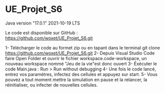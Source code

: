 # UE_Projet_S6

Java version "17.0.1" 2021-10-19 LTS

Le code est disponible sur GitHub : https://github.com/woxet/UE_Projet_S6.git

1- Télécharger le code au formet zip ou en tapant dans le terminal git clone https://github.com/woxet/UE_Projet_S6.git
2- Depuis Visual Studio Code faire Open Folder et ouvrir le fichier workspace.code-workspace, un nouveau workspace nommé "Jeu de la vie"est donc ouvert
3- Éxécuter le code Main.java : Run > Run without debugging 
4- Une fois le code lancé, entrez vos paramètres, infectez des cellules et appuyez sur start.
5- Vous pouvez a tout moment mettre la simulation en pause et la relancer, la réinitialiser, ou infecter de nouvelles cellules.
